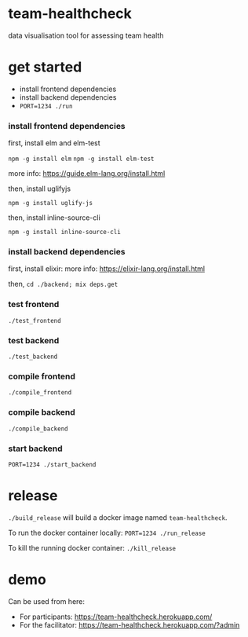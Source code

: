 # team-healthcheck

data visualisation tool for assessing team health

# get started

* install frontend dependencies
* install backend dependencies
* `PORT=1234 ./run`

### install frontend dependencies

first, install elm and elm-test

`npm -g install elm`
`npm -g install elm-test`

more info: https://guide.elm-lang.org/install.html

then, install uglifyjs

`npm -g install uglify-js`

then, install inline-source-cli

`npm -g install inline-source-cli`

### install backend dependencies

first, install elixir:
more info: https://elixir-lang.org/install.html

then, `cd ./backend; mix deps.get`

### test frontend

`./test_frontend`

### test backend

`./test_backend`

### compile frontend

`./compile_frontend`

### compile backend

`./compile_backend`

### start backend

`PORT=1234 ./start_backend`

# release

`./build_release` will build a docker image named `team-healthcheck`.

To run the docker container locally:
`PORT=1234 ./run_release`

To kill the running docker container:
`./kill_release`

# demo

Can be used from here:
* For participants: https://team-healthcheck.herokuapp.com/
* For the facilitator: https://team-healthcheck.herokuapp.com/?admin
